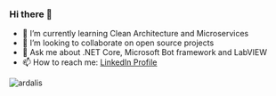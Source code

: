 ### Hi there 👋
- 🌱 I’m currently learning Clean Architecture and Microservices
- 👯 I’m looking to collaborate on open source projects
- 💬 Ask me about .NET Core, Microsoft Bot framework and LabVIEW
- 📫 How to reach me: [LinkedIn Profile](linkedin.com/in/cesarmoralesonya)

<div>
  <img align="center" src="https://github-readme-stats.vercel.app/api?username=cesarmoralesonya&show_icons=true&theme=dark" alt="ardalis" />
<div/>
<br />

<!--
**cesarmoralesonya/cesarmoralesonya** is a ✨ _special_ ✨ repository because its `README.md` (this file) appears on your GitHub profile.

Here are some ideas to get you started:

- 🔭 I’m currently working on ...
- 🌱 I’m currently learning ...
- 👯 I’m looking to collaborate on ...
- 🤔 I’m looking for help with ...
- 💬 Ask me about ...
- 📫 How to reach me: ...
- 😄 Pronouns: ...
- ⚡ Fun fact: ...
-->
